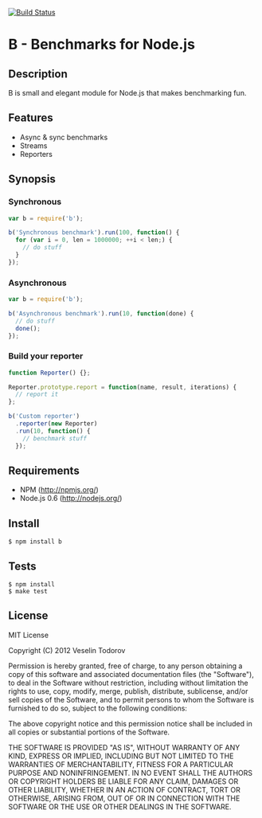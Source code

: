 [![Build Status](https://secure.travis-ci.org/vesln/b.png)](http://travis-ci.org/vesln/b)

# B - Benchmarks for Node.js

## Description

B is small and elegant module for Node.js that makes benchmarking fun.
	
## Features

- Async & sync benchmarks
- Streams
- Reporters

## Synopsis

### Synchronous

```js
var b = require('b');

b('Synchronous benchmark').run(100, function() {
  for (var i = 0, len = 1000000; ++i < len;) {
    // do stuff
  }
});
```

### Asynchronous

```js
var b = require('b');

b('Asynchronous benchmark').run(10, function(done) {
  // do stuff
  done();
});
```

### Build your reporter

```js
function Reporter() {};

Reporter.prototype.report = function(name, result, iterations) {
  // report it
};

b('Custom reporter')
  .reporter(new Reporter)
  .run(10, function() {
    // benchmark stuff
  });
```

## Requirements

- NPM (http://npmjs.org/)
- Node.js 0.6 (http://nodejs.org/)

## Install

```
$ npm install b
```

## Tests

```
$ npm install
$ make test
```

## License

MIT License

Copyright (C) 2012 Veselin Todorov

Permission is hereby granted, free of charge, to any person obtaining a copy of
this software and associated documentation files (the "Software"), to deal in
the Software without restriction, including without limitation the rights to
use, copy, modify, merge, publish, distribute, sublicense, and/or sell copies
of the Software, and to permit persons to whom the Software is furnished to do
so, subject to the following conditions:

The above copyright notice and this permission notice shall be included in all
copies or substantial portions of the Software.

THE SOFTWARE IS PROVIDED "AS IS", WITHOUT WARRANTY OF ANY KIND, EXPRESS OR
IMPLIED, INCLUDING BUT NOT LIMITED TO THE WARRANTIES OF MERCHANTABILITY,
FITNESS FOR A PARTICULAR PURPOSE AND NONINFRINGEMENT. IN NO EVENT SHALL THE
AUTHORS OR COPYRIGHT HOLDERS BE LIABLE FOR ANY CLAIM, DAMAGES OR OTHER
LIABILITY, WHETHER IN AN ACTION OF CONTRACT, TORT OR OTHERWISE, ARISING FROM,
OUT OF OR IN CONNECTION WITH THE SOFTWARE OR THE USE OR OTHER DEALINGS IN THE
SOFTWARE.
